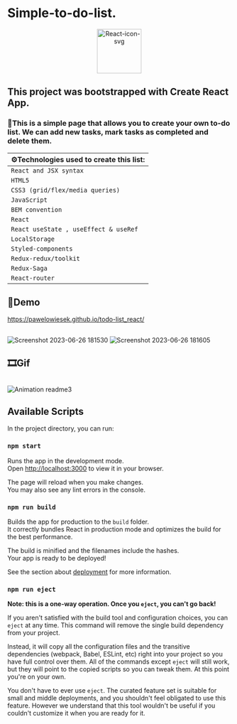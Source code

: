 # **Simple-to-do-list.**
<p align="center" width="100%">
<a href='https://postimg.cc/njtPCz02' target='_blank'><img width="100" src='https://i.postimg.cc/njtPCz02/React-icon-svg.png' border='0' alt='React-icon-svg'/></a>

## **This project was bootstrapped with Create React App.**
### 📖This is a simple page that allows you to create your own to-do list. We can add new tasks, mark tasks as completed and delete them.
 
| ⚙Technologies used to create this list: |
|-----------------------------------------|                                    
|      `React and JSX syntax`             |                                                                                                
|           `HTML5`                       |
|   `CSS3 (grid/flex/media queries)`      |
|            `JavaScript`                 |
|          `BEM convention`               |
|               `React`                   |
|  `React useState , useEffect & useRef`  |
|          `LocalStorage`                 |
|         `Styled-components`             |
|          `Redux-redux/toolkit`          |
|            `Redux-Saga`                 |
|           `React-router`                |

## 📃Demo
 
https://pawelowiesek.github.io/todo-list_react/
 
## 
![Screenshot 2023-06-26 181530](https://github.com/PawelOwiesek/todo-list_react/assets/121549413/b99fe428-7a89-46af-89f9-da5cc7e7648e)
![Screenshot 2023-06-26 181605](https://github.com/PawelOwiesek/todo-list_react/assets/121549413/5b2f4f6b-ef6d-470e-84a2-b1af96b1d273)



## 🎞Gif

## 

![Animation readme3](https://github.com/PawelOwiesek/todo-list_react/assets/121549413/cffb4c50-a0c2-4549-b69d-52d5c6f6d6eb)




## Available Scripts

In the project directory, you can run:

### `npm start`

Runs the app in the development mode.\
Open [http://localhost:3000](http://localhost:3000) to view it in your browser.

The page will reload when you make changes.\
You may also see any lint errors in the console.
### `npm run build`

Builds the app for production to the `build` folder.\
It correctly bundles React in production mode and optimizes the build for the best performance.

The build is minified and the filenames include the hashes.\
Your app is ready to be deployed!

See the section about [deployment](https://facebook.github.io/create-react-app/docs/deployment) for more information.

### `npm run eject`

**Note: this is a one-way operation. Once you `eject`, you can't go back!**

If you aren't satisfied with the build tool and configuration choices, you can `eject` at any time. This command will remove the single build dependency from your project.

Instead, it will copy all the configuration files and the transitive dependencies (webpack, Babel, ESLint, etc) right into your project so you have full control over them. All of the commands except `eject` will still work, but they will point to the copied scripts so you can tweak them. At this point you're on your own.

You don't have to ever use `eject`. The curated feature set is suitable for small and middle deployments, and you shouldn't feel obligated to use this feature. However we understand that this tool wouldn't be useful if you couldn't customize it when you are ready for it.

</p>
